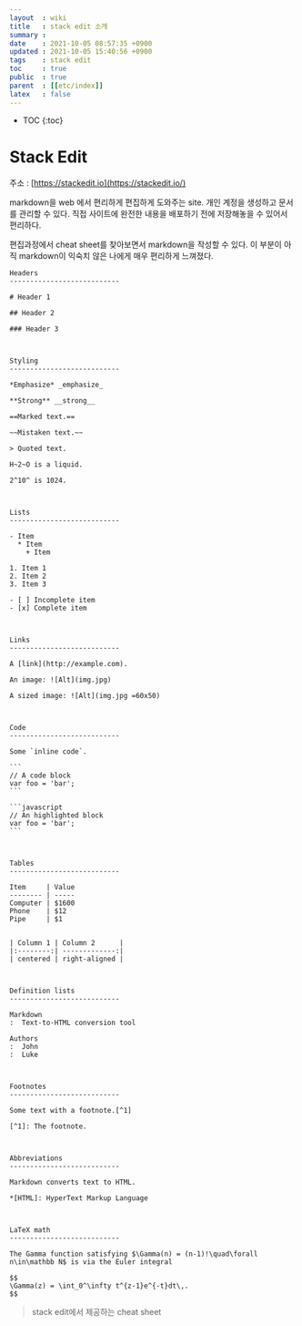 ```yaml
---
layout  : wiki
title   : stack edit 소개
summary : 
date    : 2021-10-05 08:57:35 +0900
updated : 2021-10-05 15:40:56 +0900
tags    : stack edit
toc     : true
public  : true
parent  : [[etc/index]]
latex   : false
---
```

* TOC
{:toc}


# Stack Edit 

주소 : [https://stackedit.io](https://stackedit.io/)

markdown을 web 에서 편리하게 편집하게 도와주는 site.
개인 계정을 생성하고 문서를 관리할 수 있다. 
직접 사이트에 완전한 내용을 배포하기 전에 저장해놓을 수 있어서 편리하다.

편집과정에서 cheat sheet를 찾아보면서 markdown을 작성할 수 있다. 이 부분이 아직 markdown이 익숙치 않은 나에게 매우 편리하게 느껴졌다.


````
Headers
---------------------------

# Header 1

## Header 2

### Header 3



Styling
---------------------------

*Emphasize* _emphasize_

**Strong** __strong__

==Marked text.==

~~Mistaken text.~~

> Quoted text.

H~2~O is a liquid.

2^10^ is 1024.



Lists
---------------------------

- Item
  * Item
    + Item

1. Item 1
2. Item 2
3. Item 3

- [ ] Incomplete item
- [x] Complete item



Links
---------------------------

A [link](http://example.com).

An image: ![Alt](img.jpg)

A sized image: ![Alt](img.jpg =60x50)



Code
---------------------------

Some `inline code`.

```
// A code block
var foo = 'bar';
```

```javascript
// An highlighted block
var foo = 'bar';
```



Tables
---------------------------

Item     | Value
-------- | -----
Computer | $1600
Phone    | $12
Pipe     | $1


| Column 1 | Column 2      |
|:--------:| -------------:|
| centered | right-aligned |



Definition lists
---------------------------

Markdown
:  Text-to-HTML conversion tool

Authors
:  John
:  Luke



Footnotes
---------------------------

Some text with a footnote.[^1]

[^1]: The footnote.



Abbreviations
---------------------------

Markdown converts text to HTML.

*[HTML]: HyperText Markup Language



LaTeX math
---------------------------

The Gamma function satisfying $\Gamma(n) = (n-1)!\quad\forall
n\in\mathbb N$ is via the Euler integral

$$
\Gamma(z) = \int_0^\infty t^{z-1}e^{-t}dt\,.
$$

````

> stack edit에서 제공하는 cheat sheet

